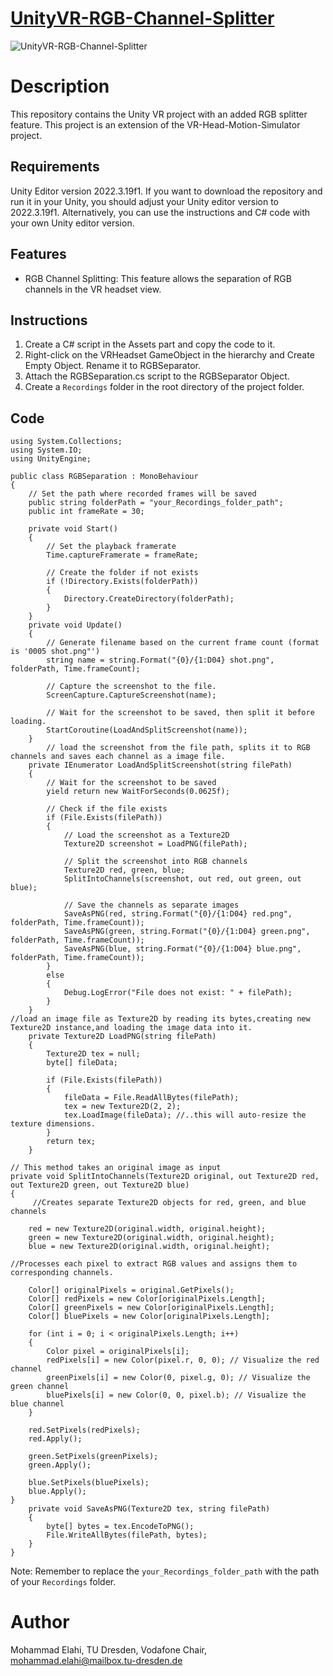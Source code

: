 # [UnityVR-RGB-Channel-Splitter](https://github.com/Mohammad-Elahi/UnityVR-RGB-Channel-Splitter)
![UnityVR-RGB-Channel-Splitter](https://github.com/Mohammad-Elahi/UnityVR-RGB-Channel-Splitter/assets/93424032/ecb61d63-a15b-4d68-bd57-508da10f9295)

# Description
This repository contains the Unity VR project with an added RGB splitter feature. This project is an extension of the VR-Head-Motion-Simulator project.

## Requirements
Unity Editor version 2022.3.19f1. If you want to download the repository and run it in your Unity, you should adjust your Unity editor version to 2022.3.19f1. Alternatively, you can use the instructions and C# code with your own Unity editor version.

## Features

- RGB Channel Splitting: This feature allows the separation of RGB channels in the VR headset view.

## Instructions

1. Create a C# script in the Assets part and copy the code to it.
2. Right-click on the VRHeadset GameObject in the hierarchy and Create Empty Object. Rename it to RGBSeparator.
3. Attach the RGBSeparation.cs script to the RGBSeparator Object.
4. Create a `Recordings` folder in the root directory of the project folder.

## Code
```
using System.Collections;
using System.IO;
using UnityEngine;

public class RGBSeparation : MonoBehaviour
{
    // Set the path where recorded frames will be saved
    public string folderPath = "your_Recordings_folder_path";
    public int frameRate = 30;

    private void Start()
    {
        // Set the playback framerate
        Time.captureFramerate = frameRate;

        // Create the folder if not exists
        if (!Directory.Exists(folderPath))
        {
            Directory.CreateDirectory(folderPath);
        }
    }
    private void Update()
    {
        // Generate filename based on the current frame count (format is '0005 shot.png"')
        string name = string.Format("{0}/{1:D04} shot.png", folderPath, Time.frameCount);

        // Capture the screenshot to the file.
        ScreenCapture.CaptureScreenshot(name);

        // Wait for the screenshot to be saved, then split it before loading.
        StartCoroutine(LoadAndSplitScreenshot(name));
    }
        // load the screenshot from the file path, splits it to RGB channels and saves each channel as a image file.  
    private IEnumerator LoadAndSplitScreenshot(string filePath)
    {
        // Wait for the screenshot to be saved
        yield return new WaitForSeconds(0.0625f);

        // Check if the file exists
        if (File.Exists(filePath))
        {
            // Load the screenshot as a Texture2D
            Texture2D screenshot = LoadPNG(filePath);

            // Split the screenshot into RGB channels
            Texture2D red, green, blue;
            SplitIntoChannels(screenshot, out red, out green, out blue);

            // Save the channels as separate images
            SaveAsPNG(red, string.Format("{0}/{1:D04} red.png", folderPath, Time.frameCount));
            SaveAsPNG(green, string.Format("{0}/{1:D04} green.png", folderPath, Time.frameCount));
            SaveAsPNG(blue, string.Format("{0}/{1:D04} blue.png", folderPath, Time.frameCount));
        }
        else
        {
            Debug.LogError("File does not exist: " + filePath);
        }
    }
//load an image file as Texture2D by reading its bytes,creating new Texture2D instance,and loading the image data into it.
    private Texture2D LoadPNG(string filePath)
    {
        Texture2D tex = null;
        byte[] fileData;

        if (File.Exists(filePath))
        {
            fileData = File.ReadAllBytes(filePath);
            tex = new Texture2D(2, 2);
            tex.LoadImage(fileData); //..this will auto-resize the texture dimensions.
        }
        return tex;
    }

// This method takes an original image as input
private void SplitIntoChannels(Texture2D original, out Texture2D red, out Texture2D green, out Texture2D blue)
{   
     //Creates separate Texture2D objects for red, green, and blue channels

    red = new Texture2D(original.width, original.height);
    green = new Texture2D(original.width, original.height);
    blue = new Texture2D(original.width, original.height);

//Processes each pixel to extract RGB values and assigns them to corresponding channels.

    Color[] originalPixels = original.GetPixels();
    Color[] redPixels = new Color[originalPixels.Length];
    Color[] greenPixels = new Color[originalPixels.Length];
    Color[] bluePixels = new Color[originalPixels.Length];

    for (int i = 0; i < originalPixels.Length; i++)
    {
        Color pixel = originalPixels[i];
        redPixels[i] = new Color(pixel.r, 0, 0); // Visualize the red channel
        greenPixels[i] = new Color(0, pixel.g, 0); // Visualize the green channel
        bluePixels[i] = new Color(0, 0, pixel.b); // Visualize the blue channel
    }

    red.SetPixels(redPixels);
    red.Apply();

    green.SetPixels(greenPixels);
    green.Apply();

    blue.SetPixels(bluePixels);
    blue.Apply();
}
    private void SaveAsPNG(Texture2D tex, string filePath)
    {
        byte[] bytes = tex.EncodeToPNG();
        File.WriteAllBytes(filePath, bytes);
    }
}
```
Note: Remember to replace the `your_Recordings_folder_path` with the path of your `Recordings` folder.

# Author
Mohammad Elahi, TU Dresden, Vodafone Chair, mohammad.elahi@mailbox.tu-dresden.de
